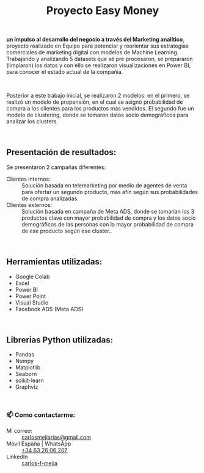 <h1 align="center">Proyecto Easy Money </h1>
<br>

<p><strong> un impulso al desarrollo del negocio a través del Marketing analítico</strong>, proyecto realizado en Equipo para potenciar y reorientar sus estrategias comerciales de marketing digital con modelos de Machine Learning.  Trabajando y analizando 5 datasets que sé pre procesaron, se prepararon (limpiaron) los datos y con ello se realizaron visualizaciones en Power BI, para conocer el estado actual de la compañía.
</p>
<br>
<p> Posterior a este trabajo inicial, se realizaron 2 modelos: en el primero, se realizó un modelo de propensión, en el cual se asignó probabilidad de compra a los clientes para los productos más vendidos. El segundo fue un modelo de clustering, donde se tomaron datos socio demográficos para analizar los clusters.
</p>
<br>
<h2>Presentación de resultados:</h2>
<p> Se presentaron 2 campañas diferentes:

<dl>
  <dt>Clientes internos:</dt>
  <dd>Solución basada en telemarketing por medio de agentes de venta para ofertar un segundo producto, más afín según sus probabilidades de compra analizadas.</dd>
  <dt>Clientes externos:</dt>
  <dd>Solución basada en campaña de Meta ADS, donde se tomarían los 3 productos clave con mayor probabilidad de compra y los datos socio demográficos de las personas  con la mayor probabilidad de compra de ese producto según ese cluster..</dd>
</dl>
</p>
<br>
<h2>Herramientas utilizadas:</h2>
<ul>
  <li>Google Colab</li>
  <li>Excel</li>
  <li>Power BI</li>
  <li>Power Point</li>
  <li>Visual Studio</li>
  <li>Facebook ADS (Meta ADS)</li>
</ul>
<br>

<h2>Librerias Python utilizadas:</h2>
<ul>
<li>Pandas</li>
<li>Numpy</li>
<li>Matplotlib</li>
<li>Seaborn</li>
<li>scikit-learn</li>
<li>Graphviz</li>
</ul>
<br>
<h3>📫 Como contactarme:</h3>
<dl>
  <dt>Mi correo:</dt>
  <dd><a href="mailto:carlosmejiarias@gmail.com">carlosmejiarias@gmail.com</a></dd>
  <dt>Móvil España | WhatsApp</dt>
  <dd><a href="tel:+34632606207">+34 63 26 06 207</a></dd>
  <dt>LinkedIn</dt>
  <dd><a href="https://www.linkedin.com/in/carlos-f-mejia/">carlos-f-mejia</a></dd>
</dl>
